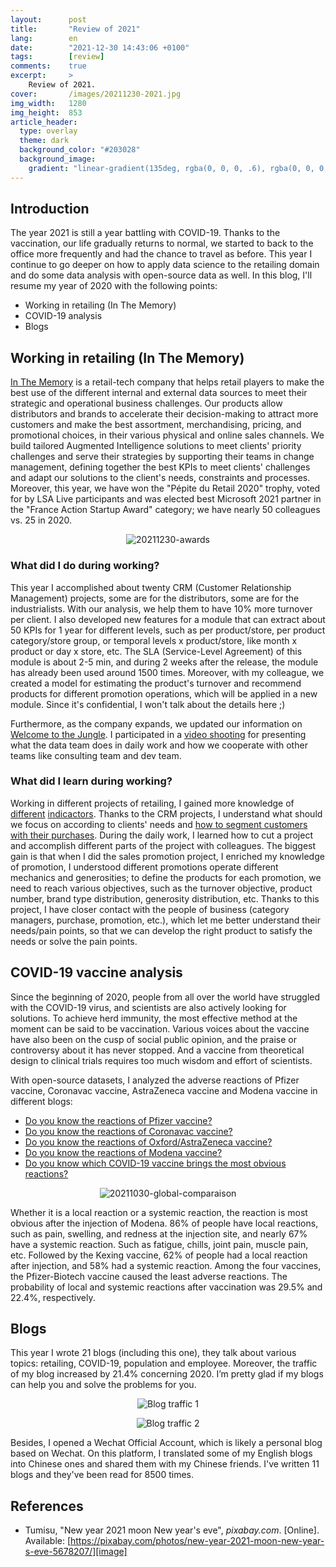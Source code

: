 ```yaml
---
layout:      post
title:       "Review of 2021"
lang:        en
date:        "2021-12-30 14:43:06 +0100"
tags:        [review]
comments:    true
excerpt:     >
    Review of 2021.
cover:       /images/20211230-2021.jpg
img_width:   1280
img_height:  853
article_header:
  type: overlay
  theme: dark
  background_color: "#203028"
  background_image:
    gradient: "linear-gradient(135deg, rgba(0, 0, 0, .6), rgba(0, 0, 0, .4))"
---
```

## Introduction
The year 2021 is still a year battling with COVID-19. Thanks to the vaccination,
our life gradually returns to normal, we started to back to the office more
frequently and had the chance to travel as before. This year I continue to go
deeper on how to apply data science to the retailing domain and do some data
analysis with open-source data as well. In this blog, I'll resume my year of
2020 with the following points:
- Working in retailing (In The Memory)
- COVID-19 analysis
- Blogs

## Working in retailing (In The Memory)
[In The Memory][Memory] is a retail-tech company that helps retail players to
make the best use of the different internal and external data sources to meet
their strategic and operational business challenges. Our products allow
distributors and brands to accelerate their decision-making to attract more
customers and make the best assortment, merchandising, pricing, and promotional
choices, in their various physical and online sales channels. We build tailored
Augmented Intelligence solutions to meet clients' priority challenges and serve
their strategies by supporting their teams in change management, defining
together the best KPIs to meet clients' challenges and adapt our solutions to
the client's needs, constraints and processes. Moreover, this year, we have won
the "Pépite du Retail 2020" trophy, voted for by LSA Live participants and was
elected best Microsoft 2021 partner in the "France Action Startup Award"
category; we have nearly 50 colleagues vs. 25 in 2020. 

<p align="center">
  <img alt="20211230-awards"
  src="{{ site.baseurl }}/images/20211230-awards.png"/>
</p>

### What did I do during working?
This year I accomplished about twenty CRM (Customer Relationship Management)
projects, some are for the distributors, some are for the industrialists. With
our analysis, we help them to have 10% more turnover per client. I also
developed new features for a module that can extract about 50 KPIs for 1 year
for different levels, such as per product/store, per product category/store
group, or temporal levels x product/store, like month x product or day x store,
etc. The SLA (Service-Level Agreement) of this module is about 2-5 min, and
during 2 weeks after the release, the module has already been used around 1500
times. Moreover, with my colleague, we created a model for estimating the
product's turnover and recommend products for different promotion operations,
which will be applied in a new module. Since it's confidential, I won't talk
about the details here ;)

Furthermore, as the company expands, we updated our information on [Welcome to
the Jungle][wttj]. I participated in a [video shooting][wttj-video] for
presenting what the data team does in daily work and how we cooperate with other
teams like consulting team and dev team.

### What did I learn during working?
Working in different projects of retailing, I gained more knowledge of [different][part1]
[indicactors][part2]. Thanks to the CRM projects, I understand what should we
focus on according to clients' needs and [how to segment customers with their purchases][blog-crm].
During the daily work, I learned how to cut a project and accomplish different
parts of the project with colleagues. The biggest gain is that when I did the
sales promotion project, I enriched my knowledge of promotion, I understood
different promotions operate different mechanics and generosities; to define
the products for each promotion, we need to reach various objectives, such as
the turnover objective, product number, brand type distribution, generosity
distribution, etc. Thanks to this project, I have closer contact with the people
of business (category managers, purchase, promotion, etc.), which let me better
understand their needs/pain points, so that we can develop the right product to
satisfy the needs or solve the pain points.

## COVID-19 vaccine analysis
Since the beginning of 2020, people from all over the world have struggled with
the COVID-19 virus, and scientists are also actively looking for solutions. To
achieve herd immunity, the most effective method at the moment can be said to be
vaccination. Various voices about the vaccine have also been on the cusp of
social public opinion, and the praise or controversy about it has never stopped.
And a vaccine from theoretical design to clinical trials requires too much
wisdom and effort of scientists.

With open-source datasets, I analyzed the adverse reactions of Pfizer vaccine,
Coronavac vaccine, AstraZeneca vaccine and Modena vaccine in different blogs:

- [Do you know the reactions of Pfizer vaccine?][b1]
- [Do you know the reactions of Coronavac vaccine?][b2]
- [Do you know the reactions of Oxford/AstraZeneca vaccine?][b3]
- [Do you know the reactions of Modena vaccine?][b4]
- [Do you know which COVID-19 vaccine brings the most obvious reactions?][b5]

<p align="center">
  <img alt="20211030-global-comparaison"
  src="{{ site.baseurl }}/images/20211030-global-comparaison.png"/>
</p>

Whether it is a local reaction or a systemic reaction, the reaction is most
obvious after the injection of Modena. 86% of people have local reactions, such
as pain, swelling, and redness at the injection site, and nearly 67% have a
systemic reaction. Such as fatigue, chills, joint pain, muscle pain, etc.
Followed by the Kexing vaccine, 62% of people had a local reaction after
injection, and 58% had a systemic reaction. Among the four vaccines, the
Pfizer-Biotech vaccine caused the least adverse reactions. The probability of
local and systemic reactions after vaccination was 29.5% and 22.4%, respectively.

## Blogs
This year I wrote 21 blogs (including this one), they talk about various topics:
retailing, COVID-19, population and employee. Moreover, the traffic of my blog
increased by 21.4% concerning 2020. I’m pretty glad if my blogs can help you and
solve the problems for you.

<p align="center">
  <img alt="Blog traffic 1"
  src="{{ site.baseurl }}/images/20211230-blog1.png"/>
</p>

<p align="center">
  <img alt="Blog traffic 2"
  src="{{ site.baseurl }}/images/20211230-blog2.png"/>
</p>

Besides, I opened a Wechat Official Account, which is likely a personal blog
based on Wechat. On this platform, I translated some of my English blogs into
Chinese ones and shared them with my Chinese friends. I've written 11 blogs
and they've been read for 8500 times.


## References
- Tumisu, "New year 2021 moon New year's eve", _pixabay.com_. [Online]. Available: [https://pixabay.com/photos/new-year-2021-moon-new-year-s-eve-5678207/][image]

[Memory]: https://www.inthememory.com/?lang=en
[wttj]: https://www.welcometothejungle.com/fr/companies/memory
[wttj-video]: https://www.youtube.com/watch?v=AwASE5f_7gA
[blog-crm]: https://jingwen-z.github.io/crm-in-retailing/
[part1]: https://jingwen-z.github.io/multiple-kpis-in-retailing-1/
[part2]: https://jingwen-z.github.io/multiple-kpis-in-retailing-2/
[b1]: https://jingwen-z.github.io/pfizer-biontech-covid-19-vaccine-reactions/
[b2]: https://jingwen-z.github.io/coronavac-covid-19-vaccine-reactions/
[b3]: https://jingwen-z.github.io/astrazeneca-oxford-covid-19-vaccine-reactions/
[b4]: https://jingwen-z.github.io/moderna-covid-19-vaccine-reactions/
[b5]: https://jingwen-z.github.io/four-covid-19-vaccines-reactions/
[image]: https://pixabay.com/photos/new-year-2021-moon-new-year-s-eve-5678207/
